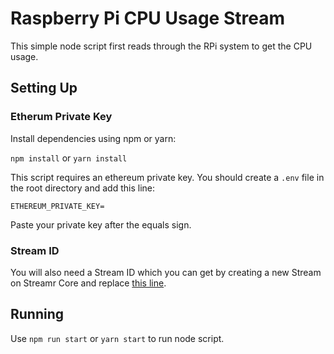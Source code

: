 #  Raspberry Pi CPU Usage Stream
This simple node script first reads through the RPi system to get the CPU usage.

## Setting Up

### Etherum Private Key

Install dependencies using npm or yarn:

`npm install` or `yarn install`

This script requires an ethereum private key. You should create a `.env` file in the root directory and add this line:

`ETHEREUM_PRIVATE_KEY=`

Paste your private key after the equals sign.

### Stream ID

You will also need a Stream ID which you can get by creating a new Stream on Streamr Core and replace [this line](https://github.com/streamr-dev/examples/blob/89c374d3b182044178f19dd0875da98aa02a088a/RaspberryPiClient/index.js#L43).

## Running

Use `npm run start` or `yarn start` to run node script.

